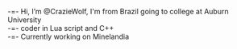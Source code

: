 -=- Hi, I’m @CrazieWolf, I'm from Brazil going to college at Auburn University</br>
-=- coder in Lua script and C++ </br>
-=- Currently working on Minelandia </br>

<!---
CrazieWolf19/CrazieWolf19 is a ✨ special ✨ repository because its `README.md` (this file) appears on your GitHub profile.
You can click the Preview link to take a look at your changes.
--->
